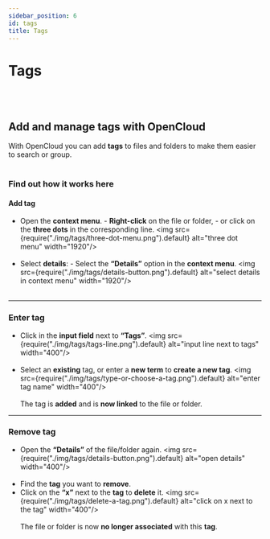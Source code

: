 ```yaml
---
sidebar_position: 6
id: tags
title: Tags
---
```


# Tags

<br/><br/>

## Add and manage tags with OpenCloud

With OpenCloud you can add **tags** to files and folders to make them easier to search or group. <br/><br/>

### Find out how it works here

#### Add tag

- Open the **context menu**. - **Right-click** on the file or folder, - or click on the **three dots** in the
  corresponding line. <img src={require("./img/tags/three-dot-menu.png").default} alt="three dot menu" width="1920"/>
  <br/><br/>
- Select **details**: - Select the **“Details”** option in the **context menu**. <img
  src={require("./img/tags/details-button.png").default} alt="select details in context menu" width="1920"/> <br/><br/>

---

### Enter tag

- Click in the **input field** next to **“Tags”**. <img src={require("./img/tags/tags-line.png").default} alt="input
  line next to tags" width="400"/> <br/><br/>
- Select an **existing** tag, or enter a **new term** to **create a new tag**. <img
  src={require("./img/tags/type-or-choose-a-tag.png").default} alt="enter tag name" width="400"/> <br/><br/> The tag is
  **added** and is **now linked** to the file or folder.

---

### Remove tag

- Open the **“Details”** of the file/folder again. <img src={require("./img/tags/details-button.png").default} alt="open
  details" width="400"/> <br/><br/>
- Find the **tag** you want to **remove**.
- Click on the **“x”** next to the **tag** to **delete** it. <img src={require("./img/tags/delete-a-tag.png").default}
  alt="click on x next to the tag" width="400"/> <br/><br/> The file or folder is now **no longer associated** with this
  **tag**.
